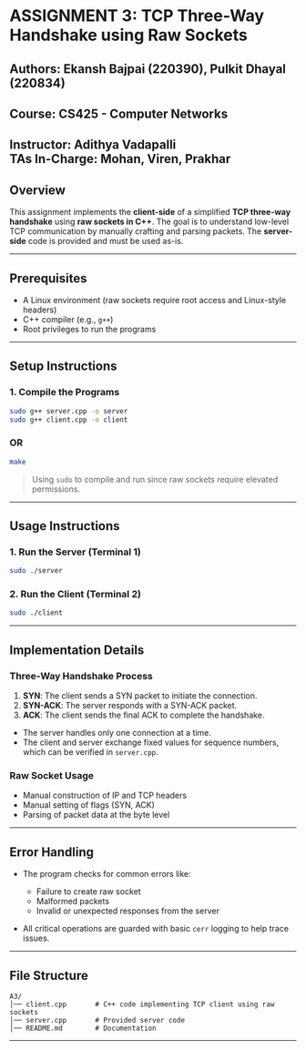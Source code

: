 # ASSIGNMENT 3: TCP Three-Way Handshake using Raw Sockets

## Authors: Ekansh Bajpai (220390), Pulkit Dhayal (220834)

## Course: CS425 - Computer Networks  
**Instructor:** Adithya Vadapalli  
**TAs In-Charge:** Mohan, Viren, Prakhar  
---

## Overview
This assignment implements the **client-side** of a simplified **TCP three-way handshake** using **raw sockets in C++**. The goal is to understand low-level TCP communication by manually crafting and parsing packets. The **server-side** code is provided and must be used as-is.

---

## Prerequisites

- A Linux environment (raw sockets require root access and Linux-style headers)
- C++ compiler (e.g., `g++`)
- Root privileges to run the programs

---

## Setup Instructions


### 1. Compile the Programs
```bash
sudo g++ server.cpp -o server
sudo g++ client.cpp -o client
```
### OR
```bash
make
```

> Using `sudo` to compile and run since raw sockets require elevated permissions.

---

## Usage Instructions

### 1. Run the Server (Terminal 1)
```bash
sudo ./server
```

### 2. Run the Client (Terminal 2)
```bash
sudo ./client
```

---

## Implementation Details

### Three-Way Handshake Process
1. **SYN**: The client sends a SYN packet to initiate the connection.
2. **SYN-ACK**: The server responds with a SYN-ACK packet.
3. **ACK**: The client sends the final ACK to complete the handshake.

- The server handles only one connection at a time.
- The client and server exchange fixed values for sequence numbers, which can be verified in `server.cpp`.

### Raw Socket Usage
- Manual construction of IP and TCP headers
- Manual setting of flags (SYN, ACK)
- Parsing of packet data at the byte level

---

## Error Handling

- The program checks for common errors like:
  - Failure to create raw socket
  - Malformed packets
  - Invalid or unexpected responses from the server

- All critical operations are guarded with basic `cerr` logging to help trace issues.

---

## File Structure

```
A3/
│── client.cpp       # C++ code implementing TCP client using raw sockets
│── server.cpp       # Provided server code 
│── README.md        # Documentation
```

---
